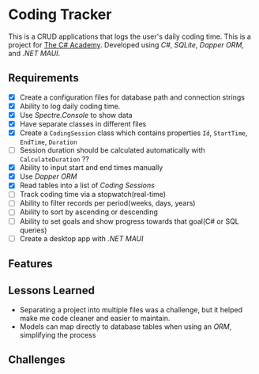 # Coding Tracker
This is a CRUD applications that logs the user's daily coding time. 
This is a project for [The C# Academy](https://thecsharpacademy.com/project/13/coding-tracker).
Developed using *C#*, *SQLite*, *Dapper ORM*, and *.NET MAUI*.

## Requirements 
- [x] Create a configuration files for database path and connection strings
- [x] Ability to log daily coding time.
- [x] Use *Spectre.Console* to show data
- [x] Have separate classes in different files
- [x] Create a `CodingSession` class which contains properties `Id`, `StartTime`, `EndTime`, `Duration`
- [ ] Session duration should be calculated automatically with `CalculateDuration` ??
- [x] Ability to input start and  end times manually
- [x] Use *Dapper ORM*
- [x] Read tables into a list of *Coding Sessions*
- [ ] Track coding time via a stopwatch(real-time)
- [ ] Ability to filter records per period(weeks, days, years)
- [ ] Ability to sort by ascending or descending
- [ ] Ability to set goals and show progress towards that goal(C# or SQL queries)
- [ ] Create a desktop app with *.NET MAUI*

## Features

## Lessons Learned
- Separating a project into multiple files was a challenge, but it helped make me code cleaner and easier to maintain.
- Models can map directly to database tables when using an *ORM*, simplifying the process

## Challenges
